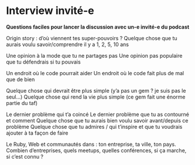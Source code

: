 # Interview invité-e
**Questions faciles pour lancer la discussion avec un-e invité-e du podcast**

Origin story : d’où viennent tes super-pouvoirs ?
Quelque chose que tu aurais voulu savoir/comprendre il y a 1, 2, 5, 10 ans

Une opinion à la mode que tu ne partages pas
Une opinion pas populaire que tu défendrais si tu pouvais


Un endroit où le code pourrait aider
Un endroit où le code fait plus de mal que de bien

Quelque chose qui devrait être plus simple (y’a pas un gem ? je suis pas le seul...)
Quelque chose qui rend la vie plus simple (ce gem fait une énorme partie du taf)

Le dernier problème qui t’a coincé
Le dernier problème que tu as contourné et comment
Quelque chose que tu aurais bien voulu savoir avant/depuis ce problème
Quelque chose que tu admires / qui t’inspire et que tu voudrais ajouter à ta façon de faire


Le Ruby, Web et communautés dans : ton entreprise, ta ville, ton pays.
Combien d’entreprises, quels meetups, quelles conférences, si ça marche, si c’est connu ?
